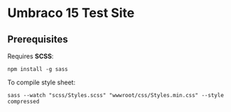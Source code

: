# Umbraco 15 Test Site

## Prerequisites

Requires **SCSS**:

`npm install -g sass`

To compile style sheet:

`sass --watch "scss/Styles.scss" "wwwroot/css/Styles.min.css" --style compressed`